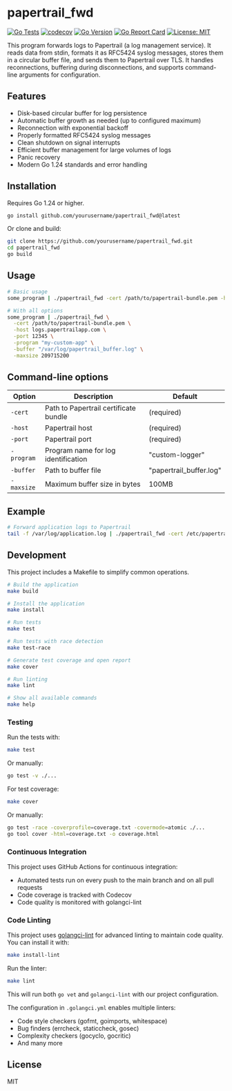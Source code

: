 # papertrail_fwd

[![Go Tests](https://github.com/yourusername/papertrail_fwd/actions/workflows/go.yml/badge.svg)](https://github.com/yourusername/papertrail_fwd/actions/workflows/go.yml)
[![codecov](https://codecov.io/gh/yourusername/papertrail_fwd/branch/main/graph/badge.svg)](https://codecov.io/gh/yourusername/papertrail_fwd)
[![Go Version](https://img.shields.io/badge/Go-1.24+-blue.svg)](https://golang.org/doc/go1.24)
[![Go Report Card](https://goreportcard.com/badge/github.com/yourusername/papertrail_fwd)](https://goreportcard.com/report/github.com/yourusername/papertrail_fwd)
[![License: MIT](https://img.shields.io/badge/License-MIT-yellow.svg)](https://opensource.org/licenses/MIT)

This program forwards logs to Papertrail (a log management service). It reads data from stdin, formats it as RFC5424 syslog messages, stores them in a circular buffer file, and sends them to Papertrail over TLS. It handles reconnections, buffering during disconnections, and supports command-line arguments for configuration.

## Features

- Disk-based circular buffer for log persistence
- Automatic buffer growth as needed (up to configured maximum)
- Reconnection with exponential backoff
- Properly formatted RFC5424 syslog messages
- Clean shutdown on signal interrupts
- Efficient buffer management for large volumes of logs
- Panic recovery
- Modern Go 1.24 standards and error handling

## Installation

Requires Go 1.24 or higher.

```bash
go install github.com/yourusername/papertrail_fwd@latest
```

Or clone and build:

```bash
git clone https://github.com/yourusername/papertrail_fwd.git
cd papertrail_fwd
go build
```

## Usage

```bash
# Basic usage
some_program | ./papertrail_fwd -cert /path/to/papertrail-bundle.pem -host logs.papertrailapp.com -port 12345

# With all options
some_program | ./papertrail_fwd \
  -cert /path/to/papertrail-bundle.pem \
  -host logs.papertrailapp.com \
  -port 12345 \
  -program "my-custom-app" \
  -buffer "/var/log/papertrail_buffer.log" \
  -maxsize 209715200
```

## Command-line options

| Option | Description | Default |
|--------|-------------|--------|
| `-cert` | Path to Papertrail certificate bundle | (required) |
| `-host` | Papertrail host | (required) |
| `-port` | Papertrail port | (required) |
| `-program` | Program name for log identification | "custom-logger" |
| `-buffer` | Path to buffer file | "papertrail_buffer.log" |
| `-maxsize` | Maximum buffer size in bytes | 100MB |

## Example

```bash
# Forward application logs to Papertrail
tail -f /var/log/application.log | ./papertrail_fwd -cert /etc/papertrail-bundle.pem -host logs.papertrailapp.com -port 12345 -program "my-application"
```

## Development

This project includes a Makefile to simplify common operations.

```bash
# Build the application
make build

# Install the application
make install

# Run tests
make test

# Run tests with race detection
make test-race

# Generate test coverage and open report
make cover

# Run linting
make lint

# Show all available commands
make help
```

### Testing

Run the tests with:

```bash
make test
```

Or manually:

```bash
go test -v ./...
```

For test coverage:

```bash
make cover
```

Or manually:

```bash
go test -race -coverprofile=coverage.txt -covermode=atomic ./...
go tool cover -html=coverage.txt -o coverage.html
```

### Continuous Integration

This project uses GitHub Actions for continuous integration:

- Automated tests run on every push to the main branch and on all pull requests
- Code coverage is tracked with Codecov
- Code quality is monitored with golangci-lint

### Code Linting

This project uses [golangci-lint](https://golangci-lint.run/) for advanced linting to maintain code quality. You can install it with:

```bash
make install-lint
```

Run the linter:

```bash
make lint
```

This will run both `go vet` and `golangci-lint` with our project configuration.

The configuration in `.golangci.yml` enables multiple linters:
- Code style checkers (gofmt, goimports, whitespace)
- Bug finders (errcheck, staticcheck, gosec)
- Complexity checkers (gocyclo, gocritic)
- And many more

## License

MIT